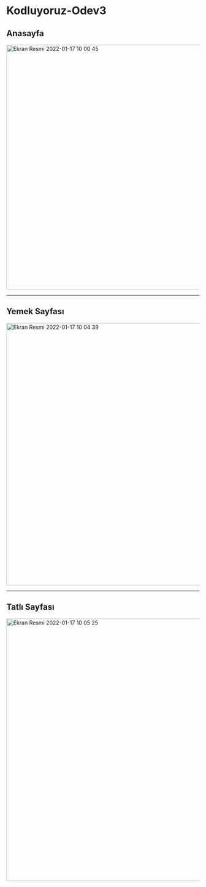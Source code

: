 # Kodluyoruz-Odev3
<h2>Anasayfa</h2>
<img width="639" alt="Ekran Resmi 2022-01-17 10 00 45" src="https://user-images.githubusercontent.com/15904493/149722388-06f6db66-9fd9-49df-8d52-520a650a43d1.png">
<hr>
<h2>Yemek Sayfası</h2>
<img width="684" alt="Ekran Resmi 2022-01-17 10 04 39" src="https://user-images.githubusercontent.com/15904493/149722876-b51cd830-5c08-4daa-9822-d7710e459e91.png">
<hr>
<h2>Tatlı Sayfası</h2>
<img width="684" alt="Ekran Resmi 2022-01-17 10 05 25" src="https://user-images.githubusercontent.com/15904493/149722959-83adc708-5505-4b34-b95a-050e9e474e71.png">
